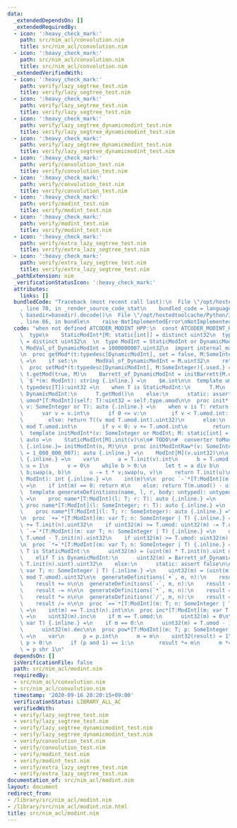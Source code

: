 ```yaml
---
data:
  _extendedDependsOn: []
  _extendedRequiredBy:
  - icon: ':heavy_check_mark:'
    path: src/nim_acl/convolution.nim
    title: src/nim_acl/convolution.nim
  - icon: ':heavy_check_mark:'
    path: src/nim_acl/convolution.nim
    title: src/nim_acl/convolution.nim
  _extendedVerifiedWith:
  - icon: ':heavy_check_mark:'
    path: verify/lazy_segtree_test.nim
    title: verify/lazy_segtree_test.nim
  - icon: ':heavy_check_mark:'
    path: verify/lazy_segtree_test.nim
    title: verify/lazy_segtree_test.nim
  - icon: ':heavy_check_mark:'
    path: verify/lazy_segtree_dynamicmodint_test.nim
    title: verify/lazy_segtree_dynamicmodint_test.nim
  - icon: ':heavy_check_mark:'
    path: verify/lazy_segtree_dynamicmodint_test.nim
    title: verify/lazy_segtree_dynamicmodint_test.nim
  - icon: ':heavy_check_mark:'
    path: verify/convolution_test.nim
    title: verify/convolution_test.nim
  - icon: ':heavy_check_mark:'
    path: verify/convolution_test.nim
    title: verify/convolution_test.nim
  - icon: ':heavy_check_mark:'
    path: verify/modint_test.nim
    title: verify/modint_test.nim
  - icon: ':heavy_check_mark:'
    path: verify/modint_test.nim
    title: verify/modint_test.nim
  - icon: ':heavy_check_mark:'
    path: verify/extra_lazy_segtree_test.nim
    title: verify/extra_lazy_segtree_test.nim
  - icon: ':heavy_check_mark:'
    path: verify/extra_lazy_segtree_test.nim
    title: verify/extra_lazy_segtree_test.nim
  _pathExtension: nim
  _verificationStatusIcon: ':heavy_check_mark:'
  attributes:
    links: []
  bundledCode: "Traceback (most recent call last):\n  File \"/opt/hostedtoolcache/Python/3.8.5/x64/lib/python3.8/site-packages/onlinejudge_verify/documentation/build.py\"\
    , line 70, in _render_source_code_stat\n    bundled_code = language.bundle(stat.path,\
    \ basedir=basedir).decode()\n  File \"/opt/hostedtoolcache/Python/3.8.5/x64/lib/python3.8/site-packages/onlinejudge_verify/languages/nim.py\"\
    , line 86, in bundle\n    raise NotImplementedError\nNotImplementedError\n"
  code: "when not defined ATCODER_MODINT_HPP:\n  const ATCODER_MODINT_HPP* = 1\n\n\
    \  type\n    StaticModInt*[M: static[int]] = distinct uint32\n  type\n    DynamicModInt*\
    \ = distinct uint32\n  \n  type ModInt = StaticModInt or DynamicModInt\n\n  var\
    \ ModVal_of_DynamicModInt = 1000000007.uint32\n  import internal_math\n  var Barrett_of_DynamicModInt:Barrett\n\
    \n  proc getMod*(t:typedesc[DynamicModInt], set = false, M:SomeInteger = 0.uint32):uint32\
    \ =\n    if set:\n      ModVal_of_DynamicModInt = M.uint32\n    return ModVal_of_DynamicModInt\n\
    \  proc setMod*(t:typedesc[DynamicModInt], M:SomeInteger){.used.} =\n    discard\
    \ t.getMod(true, M)\n    Barrett_of_DynamicModInt = initBarrett(M.uint)\n\n  proc\
    \ `$`*(m: ModInt): string {.inline.} =\n    $m.int\n\n  template umod*[T:ModInt](self:\
    \ typedesc[T]):uint32 =\n    when T is StaticModInt:\n      T.M\n    elif T is\
    \ DynamicModInt:\n      T.getMod()\n    else:\n      static: assert false\n  template\
    \ umod*[T:ModInt](self: T):uint32 = self.type.umod\n\n  proc init*[T:ModInt](t:typedesc[T],\
    \ v: SomeInteger or T): auto {.inline.} =\n    when v is T: return v\n    else:\n\
    \      var v = v.int\n      if 0 <= v:\n        if v < T.umod.int: return T(v.uint32)\n\
    \        else: return T((v mod T.umod.int).uint32)\n      else:\n        v = v\
    \ mod T.umod.int\n        if v < 0: v += T.umod.int\n        return T(v.uint32)\n\
    \  template initModInt*(v: SomeInteger or ModInt; M: static[int] = 1_000_000_007):\
    \ auto =\n    StaticModInt[M].init(v)\n\n# TODO\n#  converter toModInt[M:static[int]](n:SomeInteger):ModInt[M]\
    \ {.inline.}= initModInt(n, M)\n\n  proc initModIntRaw*(v: SomeInteger; M: static[int]\
    \ = 1_000_000_007): auto {.inline.} =\n    ModInt[M](v.uint32)\n\n  proc inv*[T](v:T):T\
    \ {.inline.} =\n    var\n      a = T.init(v).int\n      b = T.umod.int\n     \
    \ u = 1\n      v = 0\n    while b > 0:\n      let t = a div b\n      a -= t *\
    \ b;swap(a, b)\n      u -= t * v;swap(u, v)\n    return T.init(u)\n\n  proc val*(m:\
    \ ModInt): int {.inline.} =\n    int(m)\n\n  proc `-`*[T:ModInt](m: T): T {.inline.}\
    \ =\n    if int(m) == 0: return m\n    else: return T(m.umod() - uint32(m))\n\n\
    \  template generateDefinitions(name, l, r, body: untyped): untyped {.dirty.}\
    \ =\n    proc name*[T:ModInt](l: T; r: T): auto {.inline.} =\n      body\n   \
    \ proc name*[T:ModInt](l: SomeInteger; r: T): auto {.inline.} =\n      body\n\
    \    proc name*[T:ModInt](l: T; r: SomeInteger): auto {.inline.} =\n      body\n\
    \n  proc `+=`*[T:ModInt](m: var T; n: SomeInteger | T) {.inline.} =\n    uint32(m)\
    \ += T.init(n).uint32\n    if uint32(m) >= T.umod: uint32(m) -= T.umod\n\n  proc\
    \ `-=`*[T:ModInt](m: var T; n: SomeInteger | T) {.inline.} =\n    uint32(m) +=\
    \ T.umod - T.init(n).uint32\n    if uint32(m) >= T.umod: uint32(m) -= T.umod\n\
    \n  proc `*=`*[T:ModInt](m: var T; n: SomeInteger | T) {.inline.} =\n    when\
    \ T is StaticModInt:\n      uint32(m) = (uint(m) * T.init(n).uint mod T.umod()).uint32\n\
    \    elif T is DynamicModInt:\n      uint32(m) = Barrett_of_DynamicModInt.mul(uint(m),\
    \ T.init(n).uint).uint32\n    else:\n      static: assert false\n\n  proc `/=`*[T:ModInt](m:\
    \ var T; n: SomeInteger | T) {.inline.} =\n    uint32(m) = (uint(m) * T.init(n).inv().uint\
    \ mod T.umod).uint32\n\n  generateDefinitions(`+`, m, n):\n    result = T.init(m)\n\
    \    result += n\n\n  generateDefinitions(`-`, m, n):\n    result = T.init(m)\n\
    \    result -= n\n\n  generateDefinitions(`*`, m, n):\n    result = T.init(m)\n\
    \    result *= n\n\n  generateDefinitions(`/`, m, n):\n    result = T.init(m)\n\
    \    result /= n\n\n  proc `==`*[T:ModInt](m: T; n: SomeInteger | T): bool {.inline.}\
    \ =\n    int(m) == T.init(n).int\n\n  proc inc*[T:ModInt](m: var T) {.inline.}\
    \ =\n    uint32(m).inc\n    if m == T.umod:\n      uint32(m) = 0\n\n  proc dec*[T:ModInt](m:\
    \ var T) {.inline.} =\n    if m == 0:\n      uint32(m) = T.umod - 1\n    else:\n\
    \      uint32(m).dec\n\n  proc pow*[T:ModInt](m: T; p: SomeInteger): T {.inline.}\
    \ =\n    var\n      p = p.int\n      m = m\n    uint32(result) = 1\n    while\
    \ p > 0:\n      if (p and 1) == 1:\n        result *= m\n      m *= m\n      p\
    \ = p shr 1\n"
  dependsOn: []
  isVerificationFile: false
  path: src/nim_acl/modint.nim
  requiredBy:
  - src/nim_acl/convolution.nim
  - src/nim_acl/convolution.nim
  timestamp: '2020-09-16 20:20:15+09:00'
  verificationStatus: LIBRARY_ALL_AC
  verifiedWith:
  - verify/lazy_segtree_test.nim
  - verify/lazy_segtree_test.nim
  - verify/lazy_segtree_dynamicmodint_test.nim
  - verify/lazy_segtree_dynamicmodint_test.nim
  - verify/convolution_test.nim
  - verify/convolution_test.nim
  - verify/modint_test.nim
  - verify/modint_test.nim
  - verify/extra_lazy_segtree_test.nim
  - verify/extra_lazy_segtree_test.nim
documentation_of: src/nim_acl/modint.nim
layout: document
redirect_from:
- /library/src/nim_acl/modint.nim
- /library/src/nim_acl/modint.nim.html
title: src/nim_acl/modint.nim
---
```

